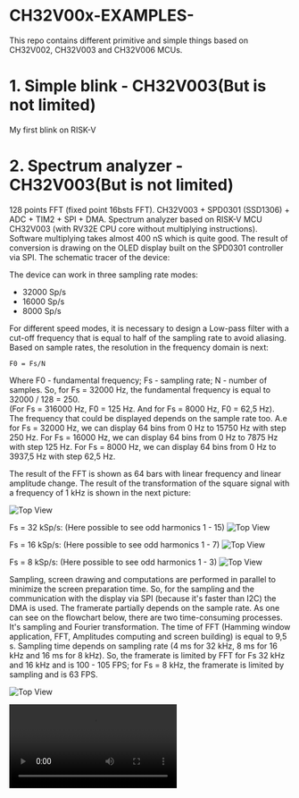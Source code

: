 # CH32V00x-EXAMPLES-
This repo contains different primitive and simple things based on CH32V002, CH32V003 and CH32V006 MCUs.

# 1. Simple blink - CH32V003(But is not limited)
  My first blink on RISK-V
# 2. Spectrum analyzer - CH32V003(But is not limited)
  128 points FFT (fixed point 16bsts FFT). CH32V003 + SPD0301 (SSD1306) + ADC + TIM2 + SPI + DMA.
  Spectrum analyzer based on RISK-V MCU CH32V003 (with RV32E CPU core without multiplying instructions). 
  Software multiplying takes almost 400 nS which is quite good. The result of conversion is drawing on the OLED display built on the SPD0301 controller via 
  SPI.
  The schematic tracer of the device:

  The device can work in three sampling rate modes:
  - 32000 Sp/s
  - 16000 Sp/s
  -  8000 Sp/s
  
  For different speed modes, it is necessary to design a Low-pass filter with a cut-off frequency that is equal to half of the sampling rate to avoid 
  aliasing.
  Based on sample rates, the resolution in the frequency domain is next: 
  
    F0 = Fs/N 
  
  Where F0 - fundamental frequency; Fs - sampling rate; N - number of samples. So, for Fs = 32000 Hz, the fundamental frequency is equal to 32000 / 128 = 
  250.   
  (For Fs = 316000 Hz, F0 = 125 Hz. And for Fs = 8000 Hz, F0 = 62,5 Hz). The frequency that could be displayed depends on the sample rate too. 
  A.e for Fs = 32000 Hz, we can display 64 bins from 0 Hz to 15750 Hz with step 250 Hz.
  For Fs = 16000 Hz, we can display 64 bins from 0 Hz to 7875 Hz with step 125 Hz.
  For Fs = 8000 Hz, we can display 64 bins from 0 Hz to 3937,5 Hz with step 62,5 Hz.

  The result of the FFT is shown as 64 bars with linear frequency and linear amplitude change.
  The result of the transformation of the square signal with a frequency of 1 kHz is shown in the next picture:
  
  ![Top View](2311_FFT128/Description/Input_Meandr_1kHz.png)

  Fs = 32 kSp/s: (Here possible to see odd harmonics 1 - 15)
  ![Top View](2311_FFT128/Description/FFT128_32kSp.png)

  Fs = 16 kSp/s: (Here possible to see odd harmonics 1 - 7)
  ![Top View](2311_FFT128/Description/FFT128_16kSp.png)

  Fs = 8 kSp/s: (Here possible to see odd harmonics 1 - 3)
  ![Top View](2311_FFT128/Description/FFT128_8kSp.png)

  Sampling, screen drawing and computations are performed in parallel to minimize the screen preparation time. So, for the sampling and the communication with the display via SPI (because it's faster than I2C) the DMA is used. The framerate partially depends on the sample rate. As one can see on the flowchart below, there are two time-consuming processes. It's sampling and Fourier transformation. The time of FFT (Hamming window application, FFT, Amplitudes computing and screen building) is equal to 9,5 s. Sampling time depends on sampling rate (4 ms for 32 kHz, 8 ms for 16 kHz and 16 ms for 8 kHz). So, the framerate is limited by FFT for Fs 32 kHz and 16 kHz and is 100 - 105 FPS; for Fs = 8 kHz, the framerate is limited by sampling and is 63 FPS.

  ![Top View](2311_FFT128/Description/CH32V003_FFT2.png)
  
  ![Top View](2311_FFT128/Description/video_freq_sweep.mp4)
  
